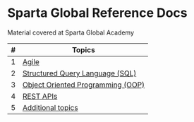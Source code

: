 # Sparta Global Reference Docs
Material covered at Sparta Global Academy



|  #   | Topics                                                       |
| :--: | ------------------------------------------------------------ |
|  1   | [Agile](Topics\Agile.md)                                     |
|  2   | [Structured Query Language (SQL)](spartaGlobalDocs/topics/SQL) |
|  3   | [Object Oriented Programming (OOP)](spartaGlobalDocs/topics/OOP) |
|  4   | [REST APIs](spartaGlobalDocs/topics/REST-APIs)               |
|  5   | [Additional topics](spartaGlobalDocs/topics/Additional-Topics) |

